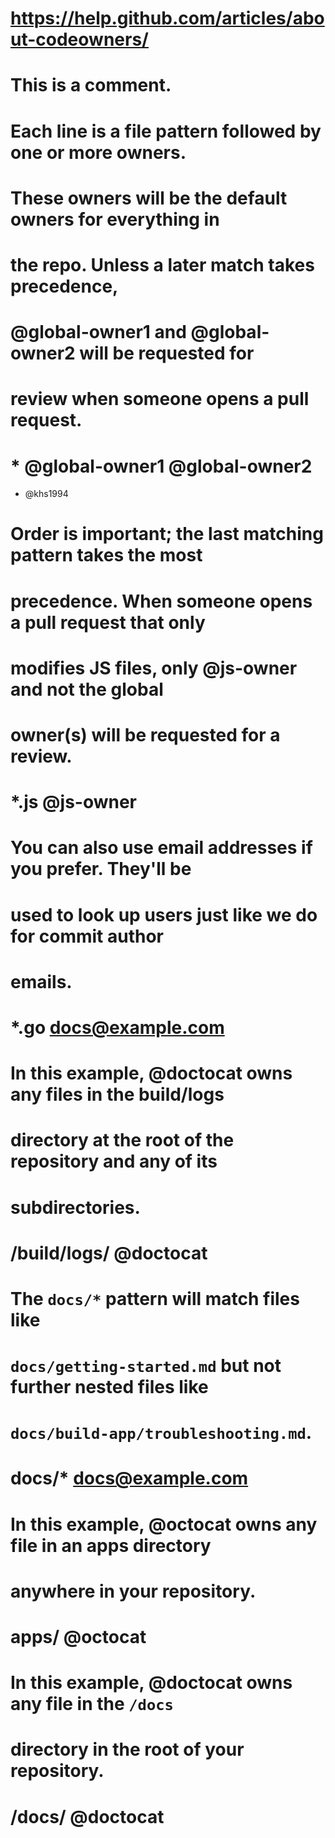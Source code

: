 # https://help.github.com/articles/about-codeowners/
# This is a comment.
# Each line is a file pattern followed by one or more owners.

# These owners will be the default owners for everything in
# the repo. Unless a later match takes precedence,
# @global-owner1 and @global-owner2 will be requested for
# review when someone opens a pull request.
# *       @global-owner1 @global-owner2
* @khs1994

# Order is important; the last matching pattern takes the most
# precedence. When someone opens a pull request that only
# modifies JS files, only @js-owner and not the global
# owner(s) will be requested for a review.
# *.js    @js-owner

# You can also use email addresses if you prefer. They'll be
# used to look up users just like we do for commit author
# emails.
# *.go docs@example.com

# In this example, @doctocat owns any files in the build/logs
# directory at the root of the repository and any of its
# subdirectories.
# /build/logs/ @doctocat

# The `docs/*` pattern will match files like
# `docs/getting-started.md` but not further nested files like
# `docs/build-app/troubleshooting.md`.
# docs/*  docs@example.com

# In this example, @octocat owns any file in an apps directory
# anywhere in your repository.
# apps/ @octocat

# In this example, @doctocat owns any file in the `/docs`
# directory in the root of your repository.
# /docs/ @doctocat
